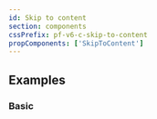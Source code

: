 ```yaml
---
id: Skip to content
section: components
cssPrefix: pf-v6-c-skip-to-content
propComponents: ['SkipToContent']
---
```


## Examples
### Basic
```ts isFullscreen file="./SkipToContentBasic.tsx"
```
